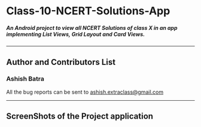 # Class-10-NCERT-Solutions-App
##### An Android project to view all NCERT Solutions of class X in an app implementing List Views, Grid Layout and Card Views.
---
## Author and Contributors List

### Ashish Batra  

All the bug reports can be sent to ashish.extraclass@gmail.com

---

## ScreenShots of the Project application


